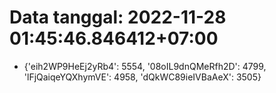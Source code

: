 # Data tanggal: 2022-11-28 01:45:46.846412+07:00

* {'eih2WP9HeEj2yRb4': 5554, '08oIL9dnQMeRfh2D': 4799, 'lFjQaiqeYQXhymVE': 4958, 'dQkWC89ieIVBaAeX': 3505}
